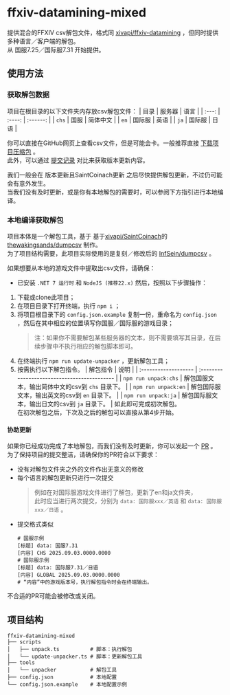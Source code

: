 # ffxiv-datamining-mixed

提供混合的FFXIV csv解包文件，格式同 [xivapi/ffxiv-datamining](https://github.com/xivapi/ffxiv-datamining) ，但同时提供多种语言／客户端的解包。 <br>
从 国服7.25／国际服7.31 开始提供。


## 使用方法

### 获取解包数据

项目在根目录的以下文件夹内存放csv解包文件：
| 目录  | 服务器 |   语言   |
| :---: | :----: | :------: |
| `chs` |  国服  | 简体中文 |
| `en`  | 国际服 |   英语   |
| `ja`  | 国际服 |   日语   |

你可以直接在GitHub网页上查看csv文件，但是可能会卡。一般推荐直接 [下载项目压缩包](https://github.com/InfSein/ffxiv-datamining-mixed/archive/refs/heads/master.zip) 。 <br>
此外，可以通过 [提交记录](https://github.com/InfSein/ffxiv-datamining-mixed/commits/master/) 对比来获取版本更新内容。

我们一般会在 版本更新且SaintCoinach更新 之后尽快提供解包更新，不过仍可能会有意外发生。 <br>
当我们没有及时更新，或是你有本地解包的需要时，可以参阅下方指引进行本地编译。

### 本地编译获取解包

项目本体是一个解包工具，基于 基于[xivapi/SaintCoinach](https://github.com/xivapi/SaintCoinach)的[thewakingsands/dumpcsv](https://github.com/thewakingsands/dumpcsv) 制作。 <br>
为了项目结构需要，此项目实际使用的是复刻／修改后的 [InfSein/dumpcsv](https://github.com/InfSein/dumpcsv) 。

如果想要从本地的游戏文件中提取出csv文件，请确保：
* 已安装 `.NET 7 运行时` 和 `NodeJS (推荐22.x)`
然后，按照以下步骤操作：
1. 下载或clone此项目；
2. 在项目目录下打开终端，执行 `npm i` ；
3. 将项目根目录下的 `config.json.example` 复制一份，重命名为 `config.json` ，然后在其中相应的位置填写你国服／国际服的游戏目录； <br>
   > 注：如果你不需要解包某些服务器的文本，则不需要填写其目录，在后续步骤中不执行相应的解包脚本即可。
4. 在终端执行 `npm run update-unpacker` ，更新解包工具；
5. 按需执行以下解包指令。
   | 解包指令              | 说明                                          |
   | :------------------- | :------------------------------------------- |
   | `npm run unpack:chs` | 解包国服文本，输出简体中文的csv到 `chs` 目录下。 |
   | `npm run unpack:en`  | 解包国际服文本，输出英文的csv到 `en` 目录下。    |
   | `npm run unpack:ja`  | 解包国际服文本，输出日文的csv到 `ja` 目录下。    |
如此即可完成初次解包。 <br>
在初次解包之后，下次及之后的解包可以直接从第4步开始。

#### 协助更新

如果你已经成功完成了本地解包，而我们没有及时更新，你可以发起一个 [PR](https://github.com/InfSein/ffxiv-datamining-mixed/pulls) 。 <br>
为了保持项目的提交整洁，请确保你的PR符合以下要求：
* 没有对解包文件夹之外的文件作出无意义的修改
* 每个语言的解包更新只进行一次提交
  > 例如在对国际服游戏文件进行了解包，更新了en和ja文件夹， <br>
  > 此时应当进行两次提交，分别为 `data: 国际服xxx／英语` 和 `data: 国际服xxx／日语` 。 <br>
* 提交格式类似
  ```
  # 国服示例
  [标题] data: 国服7.31
  [内容] CHS 2025.09.03.0000.0000
  # 国际服示例
  [标题] data: 国际服7.31／日语
  [内容] GLOBAL 2025.09.03.0000.0000
  # “内容”中的游戏版本号，执行解包指令时会在终端输出。
  ```
不合适的PR可能会被修改或关闭。

## 项目结构
```
ffxiv-datamining-mixed
├── scripts
│   ├── unpack.ts          # 脚本：执行解包
│   └── update-unpacker.ts # 脚本：更新解包工具
├── tools
│   └── unpacker           # 解包工具
├── config.json            # 本地配置
└── config.json.example    # 本地配置示例
```
